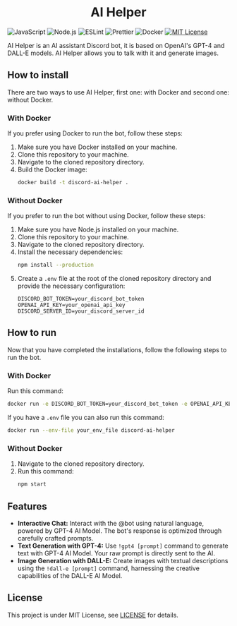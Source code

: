 <h1 align="center">AI Helper</h1>

![JavaScript](https://img.shields.io/badge/JavaScript-grey?style=flat-square&logo=javascript)
![Node.js](https://img.shields.io/badge/Node.js-grey?style=flat-square&logo=node.js)
![ESLint](https://img.shields.io/badge/ESLint-grey?style=flat-square&logo=eslint)
![Prettier](https://img.shields.io/badge/Prettier-grey?style=flat-square&logo=prettier)
![Docker](https://img.shields.io/badge/Docker-grey?style=flat-square&logo=docker)
[![MIT License](https://img.shields.io/badge/License-MIT-yellow.svg?style=flat-square)](LICENSE)

AI Helper is an AI assistant Discord bot, it is based on OpenAI's GPT-4 and DALL-E models.
AI Helper allows you to talk with it and generate images.

## How to install
There are two ways to use AI Helper, first one: with Docker and second one: without Docker.

### With Docker
If you prefer using Docker to run the bot, follow these steps:
1) Make sure you have Docker installed on your machine.
2) Clone this repository to your machine.
3) Navigate to the cloned repository directory.
4) Build the Docker image:
    ```bash
    docker build -t discord-ai-helper .
    ```

### Without Docker
If you prefer to run the bot without using Docker, follow these steps:
1) Make sure you have Node.js installed on your machine.
2) Clone this repository to your machine.
3) Navigate to the cloned repository directory.
4) Install the necessary dependencies:
    ```bash
    npm install --production
    ```
5) Create a `.env` file at the root of the cloned repository directory and provide the necessary configuration:
    ```
    DISCORD_BOT_TOKEN=your_discord_bot_token
    OPENAI_API_KEY=your_openai_api_key
    DISCORD_SERVER_ID=your_discord_server_id
    ```

## How to run
Now that you have completed the installations, follow the following steps to run the bot.

### With Docker
Run this command:
```bash
docker run -e DISCORD_BOT_TOKEN=your_discord_bot_token -e OPENAI_API_KEY=your_openai_api_key -e DISCORD_SERVER_ID=your_discord_server_id discord-ai-helper
```
If you have a `.env` file you can also run this command:
```bash
docker run --env-file your_env_file discord-ai-helper
```

### Without Docker
1) Navigate to the cloned repository directory.
2) Run this command:
    ```bash
    npm start
    ```

## Features
- <b>Interactive Chat:</b> Interact with the @bot using natural language, powered by GPT-4 AI Model. The bot's response is optimized through carefully crafted prompts.
- <b>Text Generation with GPT-4:</b> Use ```!gpt4 [prompt]``` command to generate text with GPT-4 AI Model. Your raw prompt is directly sent to the AI.
- <b>Image Generation with DALL-E:</b> Create images with textual descriptions using the ```!dall-e [prompt]``` command, harnessing the creative capabilities of the DALL-E AI Model.

## License
This project is under MIT License, see [LICENSE](LICENSE) for details.